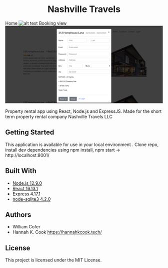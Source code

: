 <h1 align='center'> Nashville Travels </h1>

Home
![alt text](https://raw.githubusercontent.com/willcofer555/nashville_travels/master/src/img/home_datepicker.png)
Booking view
![alt text](https://raw.githubusercontent.com/willcofer555/nashville_travels/master/src/img/bookview.png)
 

<p align='left'> Property rental app using React, Node.js and ExpressJS. Made for the short term property rental company Nashville Travels LLC</p>


## Getting Started

This application is available for use in your local environment . Clone repo, install dev dependencies using npm install, npm start  -> http://localhost:8001/



## Built With

* [Node.js 12.9.0](https://nodejs.org/docs/latest-v12.x/api/) 
* [React 16.13.1](https://reactjs.org/docs/react-api.html) 
* [Express 4.17.1](https://expressjs.com/) 
* [node-sqlite3 4.2.0](https://github.com/mapbox/node-sqlite3/wiki)




## Authors

* William Cofer 
* Hannah K. Cook https://hannahkcook.tech/ 

## License

This project is licensed under the MIT License.






